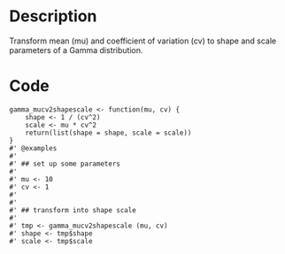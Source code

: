 # Description
Transform mean (mu) and coefficient of variation (cv) to shape and scale parameters of a Gamma distribution.

# Code
```
gamma_mucv2shapescale <- function(mu, cv) {
    shape <- 1 / (cv^2)
    scale <- mu * cv^2
    return(list(shape = shape, scale = scale))
}
#' @examples
#'
#' ## set up some parameters
#'
#' mu <- 10
#' cv <- 1
#'
#'
#' ## transform into shape scale
#'
#' tmp <- gamma_mucv2shapescale (mu, cv)
#' shape <- tmp$shape
#' scale <- tmp$scale

```